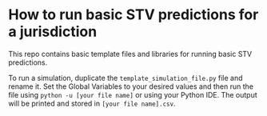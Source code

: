 # How to run basic STV predictions for a jurisdiction
This repo contains basic template files and libraries for running basic STV predictions.

To run a simulation, duplicate the `template_simulation_file.py` file and rename it. Set the Global Variables to your desired values and then run the file using `python -u [your file name]` or using your Python IDE. The output will be printed and stored in `[your file name].csv`.  
